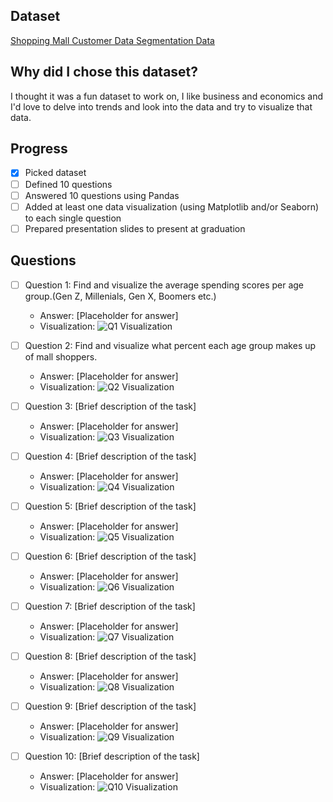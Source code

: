 ## Dataset
[Shopping Mall Customer Data Segmentation Data](https://www.kaggle.com/datasets/zubairmustafa/shopping-mall-customer-segmentation-data)

## Why did I chose this dataset?

I thought it was a fun dataset to work on, I like business and economics and I'd love to delve into trends and look into the data and try to visualize that data.

## Progress
- [x] Picked dataset
- [ ] Defined 10 questions
- [ ] Answered 10 questions using Pandas
- [ ] Added at least one data visualization (using Matplotlib and/or Seaborn) to each single question
- [ ] Prepared presentation slides to present at graduation

## Questions
- [ ] Question 1: Find and visualize the average spending scores per age group.(Gen Z, Millenials, Gen X, Boomers etc.)
  - Answer: [Placeholder for answer]
  - Visualization: ![Q1 Visualization](https://example.com/path-to-image-1.png)

- [ ] Question 2: Find and visualize what percent each age group makes up of mall shoppers.
  - Answer: [Placeholder for answer]
  - Visualization: ![Q2 Visualization](https://example.com/path-to-image-2.png)

- [ ] Question 3: [Brief description of the task]
  - Answer: [Placeholder for answer]
  - Visualization: ![Q3 Visualization](https://example.com/path-to-image-3.png)

- [ ] Question 4: [Brief description of the task]
  - Answer: [Placeholder for answer]
  - Visualization: ![Q4 Visualization](https://example.com/path-to-image-4.png)

- [ ] Question 5: [Brief description of the task]
  - Answer: [Placeholder for answer]
  - Visualization: ![Q5 Visualization](https://example.com/path-to-image-5.png)

- [ ] Question 6: [Brief description of the task]
  - Answer: [Placeholder for answer]
  - Visualization: ![Q6 Visualization](https://example.com/path-to-image-6.png)

- [ ] Question 7: [Brief description of the task]
  - Answer: [Placeholder for answer]
  - Visualization: ![Q7 Visualization](https://example.com/path-to-image-7.png)

- [ ] Question 8: [Brief description of the task]
  - Answer: [Placeholder for answer]
  - Visualization: ![Q8 Visualization](https://example.com/path-to-image-8.png)

- [ ] Question 9: [Brief description of the task]
  - Answer: [Placeholder for answer]
  - Visualization: ![Q9 Visualization](https://example.com/path-to-image-9.png)

- [ ] Question 10: [Brief description of the task]
  - Answer: [Placeholder for answer]
  - Visualization: ![Q10 Visualization](https://example.com/path-to-image-10.png)